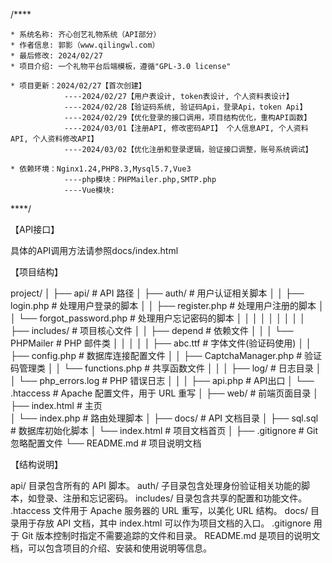 
/****

    * 系统名称: 齐心创艺礼物系统（API部分）
    * 作者信息: 郭影（www.qilingwl.com）
    * 最后修改: 2024/02/27
    * 项目介绍: 一个礼物平台后端模板，遵循"GPL-3.0 license"
 
    * 项目更新：2024/02/27【首次创建】
                ----2024/02/27【用户表设计, token表设计, 个人资料表设计】
                ----2024/02/28【验证码系统, 验证码Api，登录Api，token Api】
                ----2024/02/29【优化登录的接口调用，项目结构优化，重构API函数】
                ----2024/03/01【注册API, 修改密码API】 个人信息API, 个人资料API, 个人资料修改API】
                ----2024/03/02【优化注册和登录逻辑，验证接口调整，账号系统调试】
    
    * 依赖环境：Nginx1.24,PHP8.3,Mysql5.7,Vue3
                ----php模块：PHPMailer.php,SMTP.php
                ----Vue模块:

****/

【API接口】

具体的API调用方法请参照docs/index.html

【项目结构】

project/
│
├── api/                        # API 路径
│   ├── auth/                   # 用户认证相关脚本
│   │   ├── login.php           # 处理用户登录的脚本
│   │   ├── register.php        # 处理用户注册的脚本
│   │   └── forgot_password.php # 处理用户忘记密码的脚本
│   │
│   │
│   │
│   │
│   ├── includes/               # 项目核心文件
│   │   ├── depend              # 依赖文件 
│   │   │   └── PHPMailer       # PHP 邮件类
│   │   │ 
│   │   ├── abc.ttf             # 字体文件(验证码使用)
│   │   ├── config.php          # 数据库连接配置文件
│   │   ├── CaptchaManager.php  # 验证码管理类
│   │   └── functions.php       # 共享函数文件
│   │
│   ├── log/                    # 日志目录
│   │   └── php_errors.log      # PHP 错误日志
│   │
│   ├── api.php                 # API出口
│   └── .htaccess               # Apache 配置文件，用于 URL 重写
│
├── web/                        # 前端页面目录
│   ├── index.html              # 主页   
│   └── index.php               # 路由处理脚本
│
├── docs/                       # API 文档目录
│   ├── sql.sql                 # 数据库初始化脚本
│   └── index.html              # 项目文档首页
│
├── .gitignore                  # Git 忽略配置文件
└── README.md                   # 项目说明文档


【结构说明】

api/ 目录包含所有的 API 脚本。
auth/ 子目录包含处理身份验证相关功能的脚本，如登录、注册和忘记密码。
includes/ 目录包含共享的配置和功能文件。
.htaccess 文件用于 Apache 服务器的 URL 重写，以美化 URL 结构。
docs/ 目录用于存放 API 文档，其中 index.html 可以作为项目文档的入口。
.gitignore 用于 Git 版本控制时指定不需要追踪的文件和目录。
README.md 是项目的说明文档，可以包含项目的介绍、安装和使用说明等信息。